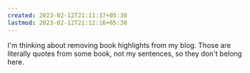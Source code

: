 ```yaml
---
created: 2023-02-12T21:11:37+05:30
lastmod: 2023-02-12T21:12:16+05:30
---
```


I'm thinking about removing book highlights from my blog. Those are literally quotes from some book, not my sentences, so they don't belong here.
